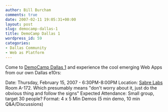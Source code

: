 ```yaml
---
author: Bill Burcham
comments: true
date: 2007-02-11 19:05:31+00:00
layout: post
slug: democamp-dallas-1
title: DemoCamp Dallas 1
wordpress_id: 59
categories:
- Dallas Community
- Web as Platform
---
```


Come to [DemoCamp Dallas 1](http://barcamp.org/DemoCampDallas1) and experience the cool emerging Web Apps from our own Dallas e10rs:

Date: Thursday, February 15, 2007 - 6:30PM-8:00PM
Location: [Sabre Labs](http://maps.google.com/maps?f=q&hl=en&q=3150+Sabre+Dr.+Southlake,+TX+76092&ie=UTF8&om=1&z=17&ll=32.982478,-97.160393&spn=0.004806,0.011759&t=h) Room A-172. Which presumably means "don't worry about it, just do the
obvious thing and follow the signs"
Expected Attendance: Small group, target 30 people?
Format: 4 x 5 Min Demos (5 min demo, 10 min Q&A/Discussions)
